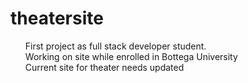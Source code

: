 # theatersite
<ul>First project as full stack developer student.<br>Working on site while enrolled in Bottega University<br>Current site for theater needs updated</ul>
